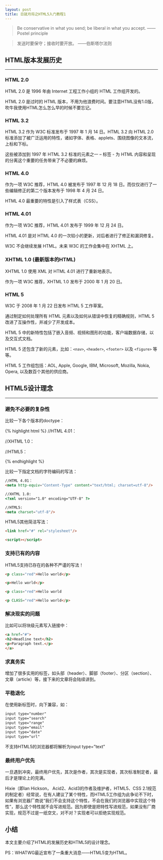 ```yaml
---
layout: post
title: 日就月将之HTML5入门教程1
---
```


>Be conservative in what you send; be liberal in what you accept.   ——Postel principle

>发送时要保守；接收时要开放。  ——伯斯塔尔法则

<!--more-->

## HTML版本发展历史
---

### HTML 2.0

HTML 2.0 是 1996 年由 Internet 工程工作小组的 HTML 工作组开发的。

HTML 2.0 是过时的 HTML 版本，不用为他浪费时间。要注意HTML没有1.0版，吹牛我使用HTML怎么怎么早的时候不要忘记。

### HTML 3.2

HTML 3.2 作为 W3C 标准发布于 1997 年 1 月 14 日。HTML 3.2 向 HTML 2.0 标准添加了被广泛运用的特性，诸如字体、表格、applets、围绕图像的文本流，上标和下标。

这些被添加到 1997 年 HTML 3.2 标准的元素之一 – <font> 标签  - 为 HTML 内容和呈现的分离这个重要的任务带来了不必要的麻烦。

### HTML 4.0

作为一项 W3C 推荐，HTML 4.0 被发布于 1997 年 12 月 18 日。而仅仅进行了一些编辑修正的第二个版本发布于 1998 年 4 月 24 日。

HTML 4.0 最重要的特性是引入了样式表（CSS）。

### HTML 4.01

作为一项 W3C 推荐，HTML 4.01 发布于 1999 年 12 月 24 日。

HTML 4.01 是对 HTML 4.0 的一次较小的更新，对后者进行了修正和漏洞修复。

W3C 不会继续发展 HTML。未来 W3C 的工作会集中在 XHTML 上。

### XHTML 1.0 (最新版本的HTML)

XHTML 1.0 使用 XML 对 HTML 4.01 进行了重新地表示。

作为一项 W3C 推荐，XHTML 1.0 发布于 2000 年 1 月 20 日。

### HTML 5

W3C 于 2008 年 1 月 22 日发布 HTML 5 工作草案。

通过制定如何处理所有 HTML 元素以及如何从错误中恢复的精确规则，HTML 5 改进了互操作性，并减少了开发成本。

HTML 5 中的新特性包括了嵌入音频、视频和图形的功能，客户端数据存储，以及交互式文档。

HTML 5 还包含了新的元素，比如：`<nav>`, `<header>`, `<footer>` 以及 `<figure>` 等等。

HTML 5 工作组包括：AOL, Apple, Google, IBM, Microsoft, Mozilla, Nokia, Opera, 以及数百个其他的供应商。

## HTML5设计理念
---

### 避免不必要的复杂性

比较一下各个版本的doctype：

{% highlight html %}
//HTML 4.01：
<!DOCTYPE html PUBLIC "-//W3C/DTD HTML 4.01//EN" "http://www.w3.org/TR/html4/strict.dtd">

//XHTML 1.0：
<!DOCTYPE html PUBLIC "-//W3C/DTD XHTML 1.0 Strict//EN" "http://www.w3.org/TR/xhtml1/DTD/xhtml1-strict.dtd">

//HTML5：
<!DOCTYPE html>
{% endhighlight %}

比较一下指定文档的字符编码的写法：

```html
//HTML 4.01：
<meta http-equiv="Content-Type" content="text/html; charset=utf-8"/>

//XHTML 1.0:
<?xml version="1.0" encoding="UTF-8" ?>

//HTML5:
<meta charset="utf-8"/>
```

HTML5其他简洁写法：

```html
<link href="#" rel="stylesheet"/>

<script></script>
```

### 支持已有的内容

HTML5支持已存在的各种不严谨的写法！

```html
<p class="red">Hello world</p>

<p>Hello world</p>

<p class="red">Hello world

<p CLASS="red">Hello world</p>
```

### 解决现实的问题

比如可以将块级元素写入链接中：

```html
<a href="#">
<h2>Headline text</h2>
<p>Paragraph text.</p>
</a>
```

### 求真务实

增加了很多实用的标签，如头部（header）、脚部（footer）、分区（section）、文章（article）等，接下来的文章将会陆续讲到。

### 平稳退化

在使用新标签时，向下兼容，如：

```html
input type="number"
input type="search"
input type="range"
input type="email"
input type="date"
input type="url"
```

不支持HTML5的浏览器都将解析为input type=”text”

### 最终用户优先

一旦遇到冲突，最终用户优先，其次是作者，其次是实现者，其次标准制定者，最后才是理论上的完满。

Hixie（即Ian Hickson， Acid2、Acid3的作者及维护者，HTML5、CSS 2.1规范的制定者）经常说，在有人建议了某个特性，而HTML5工作组为此争论不下时，如果有浏览器厂商说“我们不会支持这个特性，不会在我们的浏览器中实现这个特性”，那么这个特性就不会写进规范。因为即使是把特性写进规范，如果没有厂商实现，规范不过是一纸空文，对不对？实现者可以拒绝实现规范。

## 小结

本文主要介绍了HTML的发展历史和HTML5的设计理念。

PS：WHATWG最近宣布了一条重大消息——HTML5变为HTML。